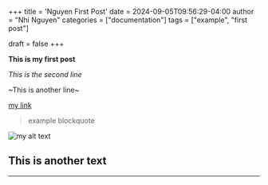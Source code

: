 +++
title = 'Nguyen First Post'
date = 2024-09-05T09:56:29-04:00
author = "Nhi Nguyen"
categories = ["documentation"]
tags = ["example", "first post"]

draft = false
+++

**This is my first post**

*This is the second line*

~This is another line~

[my link](https://makewithhugo.com/)

> example blockquote

![my alt text](/posts/nhi.jpg)


## This is another text


---


